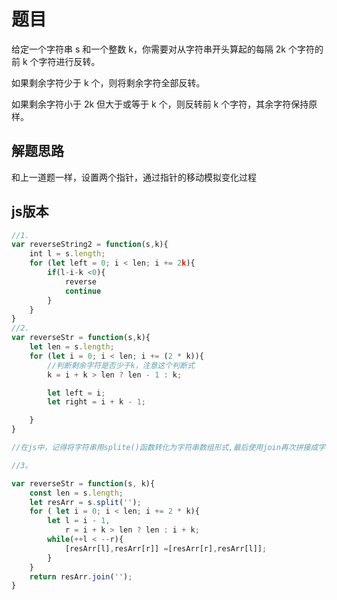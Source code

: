 # 题目

给定一个字符串 s 和一个整数 k，你需要对从字符串开头算起的每隔 2k 个字符的前 k 个字符进行反转。

如果剩余字符少于 k 个，则将剩余字符全部反转。

如果剩余字符小于 2k 但大于或等于 k 个，则反转前 k 个字符，其余字符保持原样。

## 解题思路

和上一道题一样，设置两个指针，通过指针的移动模拟变化过程

## js版本

~~~JavaScript
//1.
var reverseString2 = function(s,k){
    int l = s.length;
    for (let left = 0; i < len; i += 2k){
        if(l-i-k <0){
            reverse
            continue
        }       
    }
}
//2.
var reverseStr = function(s,k){
    let len = s.length;
    for (let i = 0; i < len; i += (2 * k)){
        //判断剩余字符是否少于k，注意这个判断式
        k = i + k > len ? len - 1 : k;

        let left = i;
        let right = i + k - 1;

    }
}

//在js中，记得将字符串用splite()函数转化为字符串数组形式,最后使用join再次拼接成字符串形式

//3。

var reverseStr = function(s, k){
    const len = s.length;
    let resArr = s.split('');
    for ( let i = 0; i < len; i += 2 * k){
        let l = i - 1,
            r = i + k > len ? len : i + k;
        while(++l < --r){
            [resArr[l],resArr[r]] =[resArr[r],resArr[l]];
        }
    }
    return resArr.join('');
}

~~~
